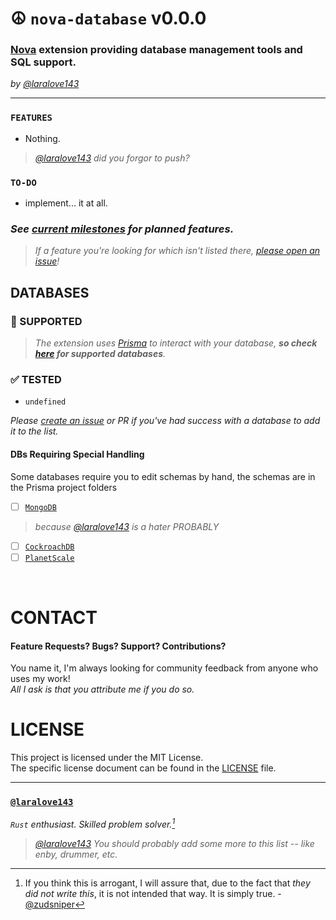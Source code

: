 # ☮ `nova-database` v0.0.0 

### [Nova](https://nova.app) extension providing database management tools and SQL support. 
_by [@laralove143](https://github.com/laralove143)_   

---  

### **`FEATURES`**
- Nothing. 
> _[@laralove143](https://github.com/laralove143) did you forgor to push?_  

### **`TO-DO`**
- implement... it at all.  

### _See [current milestones](https://github.com/laralove143/nova-database/milestone/1) for planned features._   
> _If a feature you're looking for which isn't listed there, [please open an issue](https://github.com/laralove143/nova-database/issues/new/choose)!_    
  
## DATABASES  

### 🍊 SUPPORTED

> _The extension uses [Prisma](https://www.prisma.io/) to interact with your database, **so check [here](https://www.prisma.io/docs/reference/database-reference/supported-databases) for supported databases**._    

### ✅ TESTED

- `undefined`

*Please [create an issue](https://github.com/laralove143/nova-database/issues/new/choose) or PR if you've had success with a database to add it to the list.*  

#### DBs Requiring Special Handling

Some databases require you to edit schemas by hand, the schemas are in the Prisma project folders

- [ ] [`MongoDB`](https://www.prisma.io/docs/guides/database/mongodb#differences-to-consider)  
> _because [@laralove143](https://github.com/laralove143) is a hater PROBABLY_    

- [ ] [`CockroachDB`](https://www.prisma.io/docs/guides/database/cockroachdb#differences-to-consider)  
- [ ] [`PlanetScale`](https://www.prisma.io/docs/guides/database/planetscale#differences-to-consider)
 
 <br>

# CONTACT  
#### Feature Requests? Bugs? Support? Contributions?   

You name it, I'm always looking for community feedback from anyone who uses my work!   
_All I ask is that you attribute me if you do so._  

# LICENSE  
This project is licensed under the MIT License.  
The specific license document can be found in the [LICENSE](/LICENSE) file.   

---  

### [`@laralove143`](https://github.com/laralove143)  
_`Rust` enthusiast. Skilled problem solver.[^1]_   

> _[@laralove143](https://github.com/laralove143) You should probably add some more to this list -- like enby, drummer, etc._  
  


[^1]: If you think this is arrogant, I will assure that, due to the fact that _they did not write this_, it is not intended that way. It is simply true. - [@zudsniper](https://github.com/zudsniper)   

